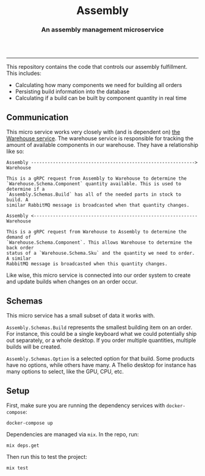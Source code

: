 <div align="center">
  <h1>Assembly</h1>
  <h3>An assembly management microservice</h3>
  <br>
  <br>
</div>

---

This repository contains the code that controls our assembly fulfillment. This
includes:

- Calculating how many components we need for building all orders
- Persisting build information into the database
- Calculating if a build can be built by component quantity in real time

## Communication

This micro service works very closely with (and is dependent on)
[the Warehouse service](https://github.com/system76/warehouse). The warehouse
service is responsible for tracking the amount of available components in our
warehouse. They have a relationship like so:

```
Assembly ------------------------------------------------------------> Warehouse

This is a gRPC request from Assembly to Warehouse to determine the
`Warehouse.Schema.Component` quantity available. This is used to determine if a
`Assembly.Schemas.Build` has all of the needed parts in stock to build. A
similar RabbitMQ message is broadcasted when that quantity changes.

Assembly <------------------------------------------------------------ Warehouse

This is a gRPC request from Warehouse to Assembly to determine the demand of
`Warehouse.Schema.Component`. This allows Warehouse to determine the back order
status of a `Warehouse.Schema.Sku` and the quantity we need to order. A similar
RabbitMQ message is broadcasted when this quantity changes.
```

Like wise, this micro service is connected into our order system to create and
update builds when changes on an order occur.

## Schemas

This micro service has a small subset of data it works with.

`Assembly.Schemas.Build` represents the smallest building item on an order. For
instance, this could be a single keyboard what we could potentially ship out
separately, or a whole desktop. If you order multiple quantities, multiple
builds will be created.

`Assembly.Schemas.Option` is a selected option for that build. Some products
have no options, while others have many. A Thelio desktop for instance has many
options to select, like the GPU, CPU, etc.

## Setup

First, make sure you are running the dependency services with `docker-compose`:

```shell
docker-compose up
```

Dependencies are managed via `mix`. In the repo, run:

```shell
mix deps.get
```

Then run this to test the project:

```shell
mix test
```
